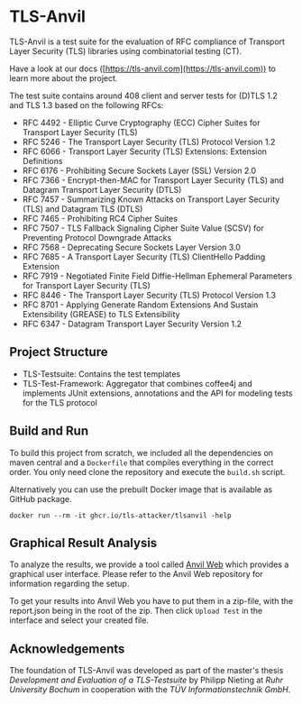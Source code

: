 # TLS-Anvil

TLS-Anvil is a test suite for the evaluation of RFC compliance of Transport Layer Security (TLS) libraries using combinatorial testing (CT).

Have a look at our docs ([https://tls-anvil.com](https://tls-anvil.com)) to learn more about the project.

The test suite contains around 408 client and server tests for (D)TLS 1.2 and TLS 1.3 based on the following RFCs:
* RFC 4492 - Elliptic Curve Cryptography (ECC) Cipher Suites for Transport Layer Security (TLS)
* RFC 5246 - The Transport Layer Security (TLS) Protocol Version 1.2
* RFC 6066 - Transport Layer Security (TLS) Extensions: Extension Definitions
* RFC 6176 - Prohibiting Secure Sockets Layer (SSL) Version 2.0
* RFC 7366 - Encrypt-then-MAC for Transport Layer Security (TLS) and Datagram Transport Layer Security (DTLS)
* RFC 7457 - Summarizing Known Attacks on Transport Layer Security (TLS) and Datagram TLS (DTLS)
* RFC 7465 - Prohibiting RC4 Cipher Suites
* RFC 7507 - TLS Fallback Signaling Cipher Suite Value (SCSV) for Preventing Protocol Downgrade Attacks
* RFC 7568 - Deprecating Secure Sockets Layer Version 3.0
* RFC 7685 - A Transport Layer Security (TLS) ClientHello Padding Extension
* RFC 7919 - Negotiated Finite Field Diffie-Hellman Ephemeral Parameters for Transport Layer Security (TLS)
* RFC 8446 - The Transport Layer Security (TLS) Protocol Version 1.3
* RFC 8701 - Applying Generate Random Extensions And Sustain Extensibility (GREASE) to TLS Extensibility
* RFC 6347 - Datagram Transport Layer Security Version 1.2

## Project Structure

* TLS-Testsuite: Contains the test templates
* TLS-Test-Framework: Aggregator that combines coffee4j and implements JUnit extensions, annotations and the API for modeling tests for the TLS protocol

## Build and Run

To build this project from scratch, we included all the dependencies on maven central and a `Dockerfile` that compiles everything in the correct order. You only need clone the repository and execute the `build.sh` script.

Alternatively you can use the prebuilt Docker image that is available as GitHub package.

```
docker run --rm -it ghcr.io/tls-attacker/tlsanvil -help
```

## Graphical Result Analysis

To analyze the results, we provide a tool called [Anvil Web](https://github.com/tls-attacker/Anvil-Web/) which provides a graphical user interface.
Please refer to the Anvil Web repository for information regarding the setup.

To get your results into Anvil Web you have to put them in a zip-file, with the report.json being in the root of the zip.
Then click `Upload Test` in the interface and select your created file.

## Acknowledgements

The foundation of TLS-Anvil was developed as part of the master's thesis *Development and Evaluation of a TLS-Testsuite* by Philipp Nieting at *Ruhr University Bochum* in cooperation with the *TÜV Informationstechnik GmbH*.

